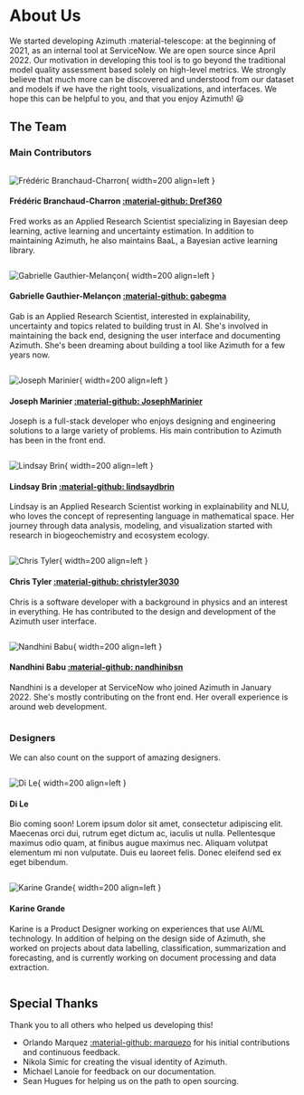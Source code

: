 # About Us

We started developing Azimuth :material-telescope: at the beginning of 2021, as an internal tool at
ServiceNow. We are open source since April 2022. Our motivation in developing this tool is to go
beyond the traditional model quality assessment based solely on high-level metrics. We strongly
believe that much more can be discovered and understood from our dataset and models if we have the
right tools, visualizations, and interfaces. We hope this can be helpful to you, and that you enjoy
Azimuth! :smiley:

## The Team

### Main Contributors

<div markdown style="display: inline-block;" >

![Frédéric Branchaud-Charron](_static/images/development/team/fred.png){ width=200 align=left }

#### Frédéric Branchaud-Charron [:material-github: Dref360](https://github.com/Dref360)

Fred works as an Applied Research Scientist specializing in Bayesian deep learning, active
learning and uncertainty estimation. In addition to maintaining Azimuth, he also maintains BaaL,
a Bayesian active learning library.

</div>
<div markdown style="display: inline-block;">

![Gabrielle Gauthier-Melançon](_static/images/development/team/gab.PNG){ width=200 align=left }

#### Gabrielle Gauthier-Melançon [:material-github: gabegma](https://github.com/gabegma)

Gab is an Applied Research Scientist, interested in explainability, uncertainty and topics
related to building trust in AI. She's involved in maintaining the back end, designing the user
interface and documenting Azimuth. She's been dreaming about building a tool like Azimuth for a
few years now.

</div>
<div markdown style="display: inline-block;">

![Joseph Marinier](_static/images/development/team/joseph.jpg){ width=200 align=left }

#### Joseph Marinier [:material-github: JosephMarinier](https://github.com/JosephMarinier)

Joseph
is a full-stack developer who enjoys designing and engineering solutions to a large variety of
problems. His main contribution to Azimuth has been in the front end.

</div>
<div markdown style="display: inline-block;">

![Lindsay Brin](_static/images/development/team/lindsay.jpeg){ width=200 align=left }

#### Lindsay Brin [:material-github: lindsaydbrin](https://github.com/lindsaydbrin)

Lindsay is an Applied Research Scientist working in explainability and NLU, who loves the concept of
representing language in mathematical space. Her journey through data analysis, modeling, and
visualization started with research in biogeochemistry and ecosystem ecology.

</div>
<div markdown style="display: inline-block;">

![Chris Tyler](_static/images/development/team/chris.png){ width=200 align=left }

#### Chris Tyler [:material-github: christyler3030](https://github.com/christyler3030)

Chris is a
software developer with a background in physics and an interest in everything. He has
contributed to the design and development of the Azimuth user interface.

</div>
<div markdown style="display: inline-block;">

![Nandhini Babu](_static/images/development/team/nandhini.png){ width=200 align=left }

#### Nandhini Babu [:material-github: nandhinibsn](https://github.com/nandhinibsn)

Nandhini is a developer at ServiceNow who joined Azimuth in January 2022. She's mostly contributing
on the front end. Her overall experience is around web development.

</div>

### Designers

We can also count on the support of amazing designers.

<div markdown style="display: inline-block;">

![Di Le](_static/images/development/team/di.png){ width=200 align=left }

#### Di Le

Bio coming soon! Lorem ipsum dolor sit amet, consectetur adipiscing elit. Maecenas orci dui, rutrum
eget dictum ac, iaculis ut nulla. Pellentesque maximus odio quam, at finibus augue maximus nec.
Aliquam volutpat elementum mi non vulputate. Duis eu laoreet felis. Donec eleifend sed ex eget
bibendum.

</div>
<div markdown style="display: inline-block;">

![Karine Grande](_static/images/development/team/karine.png){ width=200 align=left }

#### Karine Grande

Karine is a Product Designer working on experiences that use AI/ML technology. In addition of
helping on the design side of Azimuth, she worked on projects about data labelling, classification,
summarization and forecasting, and is currently working on document processing and data extraction.

</div>

## Special Thanks

Thank you to all others who helped us developing this!

* Orlando Marquez [:material-github: marquezo](https://github.com/marquezo) for his initial
  contributions and continuous feedback.
* Nikola Simic for creating the visual identity of Azimuth.
* Michael Lanoie for feedback on our documentation.
* Sean Hugues for helping us on the path to open sourcing.
